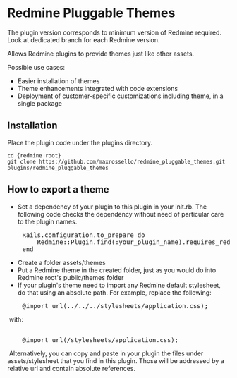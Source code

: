 # Redmine Pluggable Themes

The plugin version corresponds to minimum version of Redmine required. Look at dedicated branch for each Redmine version.

Allows Redmine plugins to provide themes just like other assets.

Possible use cases:
* Easier installation of themes
* Theme enhancements integrated with code extensions
* Deployment of customer-specific customizations including theme, in a single package

## Installation

Place the plugin code under the plugins directory.

    cd {redmine root}
    git clone https://github.com/maxrossello/redmine_pluggable_themes.git plugins/redmine_pluggable_themes

## How to export a theme

* Set a dependency of your plugin to this plugin in your init.rb. The following code checks the dependency without need of particular care to the plugin names.

<pre>
    Rails.configuration.to_prepare do
        Redmine::Plugin.find(:your_plugin_name).requires_redmine_plugin :redmine_pluggable_themes, :version_or_higher => '1.0.0'
    end
</pre>

* Create a folder assets/themes
* Put a Redmine theme in the created folder, just as you would do into Redmine root's public/themes folder
* If your plugin's theme need to import any Redmine default stylesheet, do that using an absolute path. For example, replace the following:
<pre>
    @import url(../../../stylesheets/application.css);
</pre>    
​	   with:
<pre>  
    @import url(/stylesheets/application.css);
</pre>
​        Alternatively, you can copy and paste in your plugin the files under assets/stylesheet that you find in this plugin. Those will be addressed by a relative url and contain absolute references.
